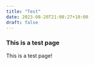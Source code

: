 ```yaml
---
title: "Test"
date: 2023-08-20T21:08:27+10:00
draft: false
---
```


### This is a test page

This is a test page!
